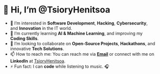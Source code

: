 # 👋 Hi, I’m @TsioryHenitsoa

- 👀 I’m interested in **Software Development**, **Hacking**, **Cybersecurity**, and **Innovation** in the IT world.
- 🌱 I’m currently learning **AI & Machine Learning**, and improving my **Coding Skills**.
- 💞️ I’m looking to collaborate on **Open-Source Projects**, **Hackathons**, and innovative **Tech Solutions**.
- 📫 How to reach me: You can reach me via **[Email](mailto:tsioryhents@gmail.com)** or connect with me on **LinkedIn** at [TsioryHenitsoa](https://www.linkedin.com/in/tsiory-henitsoa-9b2ba926a).
- ⚡ Fun fact: I can **code** while listening to music. 🎧

<!---
TsioryHenitsoa/TsioryHenitsoa is a ✨ special ✨ repository because its `README.md` (this file) appears on your GitHub profile.
You can click the Preview link to take a look at your changes.
--->
